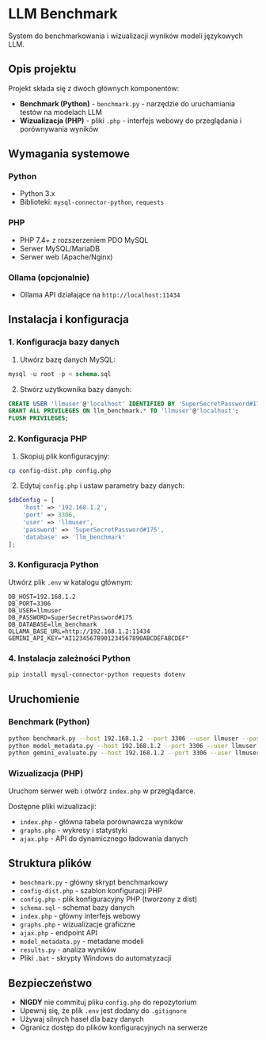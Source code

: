 # LLM Benchmark

System do benchmarkowania i wizualizacji wyników modeli językowych LLM.

## Opis projektu

Projekt składa się z dwóch głównych komponentów:
- **Benchmark (Python)** - `benchmark.py` - narzędzie do uruchamiania testów na modelach LLM
- **Wizualizacja (PHP)** - pliki `.php` - interfejs webowy do przeglądania i porównywania wyników

## Wymagania systemowe

### Python
- Python 3.x
- Biblioteki: `mysql-connector-python`, `requests`

### PHP
- PHP 7.4+ z rozszerzeniem PDO MySQL
- Serwer MySQL/MariaDB
- Serwer web (Apache/Nginx)

### Ollama (opcjonalnie)
- Ollama API działające na `http://localhost:11434`

## Instalacja i konfiguracja

### 1. Konfiguracja bazy danych

1. Utwórz bazę danych MySQL:
```sql
mysql -u root -p < schema.sql
```

2. Stwórz użytkownika bazy danych:
```sql
CREATE USER 'llmuser'@'localhost' IDENTIFIED BY 'SuperSecretPassword#175';
GRANT ALL PRIVILEGES ON llm_benchmark.* TO 'llmuser'@'localhost';
FLUSH PRIVILEGES;
```

### 2. Konfiguracja PHP

1. Skopiuj plik konfiguracyjny:
```bash
cp config-dist.php config.php
```

2. Edytuj `config.php` i ustaw parametry bazy danych:
```php
$dbConfig = [
    'host' => '192.168.1.2',
    'port' => 3306,
    'user' => 'llmuser',
    'password' => 'SuperSecretPassword#175',
    'database' => 'llm_benchmark'
];
```

### 3. Konfiguracja Python

Utwórz plik `.env` w katalogu głównym:
```
DB_HOST=192.168.1.2
DB_PORT=3306
DB_USER=llmuser
DB_PASSWORD=SuperSecretPassword#175
DB_DATABASE=llm_benchmark
OLLAMA_BASE_URL=http://192.168.1.2:11434
GEMINI_API_KEY="AI12345678901234567890ABCDEFABCDEF"
```

### 4. Instalacja zależności Python

```bash
pip install mysql-connector-python requests dotenv
```

## Uruchomienie

### Benchmark (Python)
```bash
python benchmark.py --host 192.168.1.2 --port 3306 --user llmuser --password SuperSecretPassword#175 --database llm_benchmark --ollama http://192.168.1.2:11434
python model_metadata.py --host 192.168.1.2 --port 3306 --user llmuser --password SuperSecretPassword#175 --database llm_benchmark 
python gemini_evaluate.py --host 192.168.1.2 --port 3306 --user llmuser --password SuperSecretPassword#175 --database llm_benchmark
```

### Wizualizacja (PHP)
Uruchom serwer web i otwórz `index.php` w przeglądarce.

Dostępne pliki wizualizacji:
- `index.php` - główna tabela porównawcza wyników
- `graphs.php` - wykresy i statystyki
- `ajax.php` - API do dynamicznego ładowania danych

## Struktura plików

- `benchmark.py` - główny skrypt benchmarkowy
- `config-dist.php` - szablon konfiguracji PHP
- `config.php` - plik konfiguracyjny PHP (tworzony z dist)
- `schema.sql` - schemat bazy danych
- `index.php` - główny interfejs webowy
- `graphs.php` - wizualizacje graficzne
- `ajax.php` - endpoint API
- `model_metadata.py` - metadane modeli
- `results.py` - analiza wyników
- Pliki `.bat` - skrypty Windows do automatyzacji

## Bezpieczeństwo

- **NIGDY** nie commituj pliku `config.php` do repozytorium
- Upewnij się, że plik `.env` jest dodany do `.gitignore`
- Używaj silnych haseł dla bazy danych
- Ogranicz dostęp do plików konfiguracyjnych na serwerze